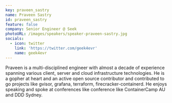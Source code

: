 ```yaml
---
key: praveen_sastry
name: Praveen Sastry
id: praveen_sastry
feature: false
company: Senior Engineer @ Seek
photoURL: /images/speakers/speaker-praveen-sastry.jpg
socials:
  - icon: twitter
    link: 'https://twitter.com/geek4evr'
    name: geek4evr
---
```

Praveen is a multi-disciplined engineer with almost a decade of experience spanning various client, server and cloud infrastructure technologies. He is a gopher at heart and an active open source contributor and contributed to go projects like gvisor, grafana, terraform, firecracker-containerd. He enjoys speaking and spoke at conferences like conference like ContainerCamp AU and DDD Sydney.
